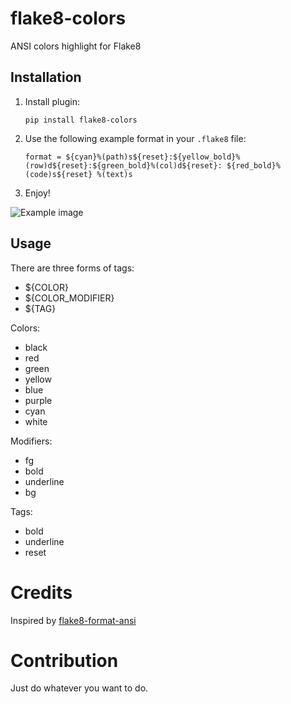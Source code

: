 # flake8-colors
ANSI colors highlight for Flake8

## Installation

1. Install plugin:

    ```
    pip install flake8-colors
    ```

2. Use the following example format in your `.flake8` file:

    ```
    format = ${cyan}%(path)s${reset}:${yellow_bold}%(row)d${reset}:${green_bold}%(col)d${reset}: ${red_bold}%(code)s${reset} %(text)s
    ```

3. Enjoy!

  ![Example image](https://habrastorage.org/files/0a7/cf5/47c/0a7cf547cd03457385c23691a4f29869.png)
  
## Usage

There are three forms of tags:

  - ${COLOR}
  - ${COLOR_MODIFIER}
  - ${TAG}

Colors:
  - black
  - red
  - green
  - yellow
  - blue
  - purple
  - cyan
  - white
  
Modifiers:
  - fg
  - bold
  - underline
  - bg

Tags:
  - bold
  - underline
  - reset

# Credits

Inspired by [flake8-format-ansi](https://github.com/jayvdb/flake8-format-ansi/)

# Contribution

Just do whatever you want to do.
